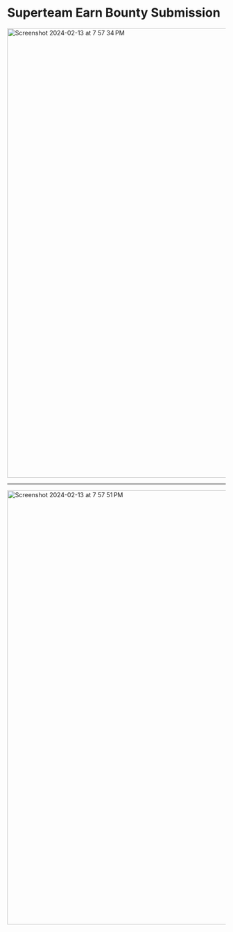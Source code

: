 # Superteam Earn Bounty Submission

<img width="1037" alt="Screenshot 2024-02-13 at 7 57 34 PM" src="https://github.com/uzaxirr/superteam-earn/assets/72073401/868fc2b4-6dee-42da-b52c-3b53d6da829c">

------------------------------------------------

<img width="1002" alt="Screenshot 2024-02-13 at 7 57 51 PM" src="https://github.com/uzaxirr/superteam-earn/assets/72073401/fda953c7-e0d5-4ac4-abde-420f032d00a8">
